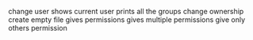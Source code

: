 change user
shows current user
prints all the groups
change ownership
create empty file
gives permissions
gives multiple permissions
give only others permission

